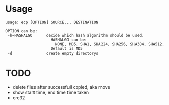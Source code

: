 Usage
=====
    usage: ecp [OPTION] SOURCE... DESTINATION
    
    OPTION can be:
     -h=HASHALGO      decide which hash algorithm should be used.
                        HASHALGO can be:
                          NONE, MD5, SHA1, SHA224, SHA256, SHA384, SHA512.
                        Default is MD5
     -d               create empty directorys
    
TODO
==============
* delete files after successfull copied, aka move
* show start time, end time time taken
* crc32